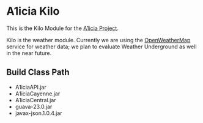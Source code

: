 # A1icia Kilo

This is the Kilo Module for the [A1icia Project](https://github.com/markhull/A1icia).

Kilo is the weather module. Currently we are using the [OpenWeatherMap](https://openweathermap.org) service for weather data; we plan to evaluate Weather Underground as well in the near future.

## Build Class Path
* A1iciaAPI.jar
* A1iciaCayenne.jar
* A1iciaCentral.jar
* guava-23.0.jar
* javax-json.1.0.4.jar
